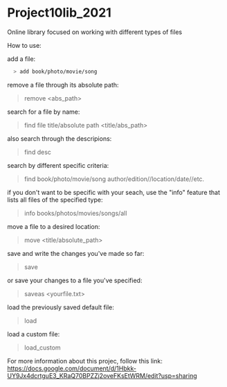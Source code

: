 # Project10lib_2021
Online library focused on working with different types of files 

How to use:

add a file:
```bash
  > add book/photo/movie/song
```

remove a file through its absolute path:
  > remove <abs_path>

search for a file by name:
  > find file title/absolute path <title/abs_path>

also search through the descripions:
  > find desc <desc>

search by different specific criteria:
  > find book/photo/movie/song author/edition//location/date//etc. 

if you don't want to be specific with your seach, use the "info" feature that lists all files of the specified type:
  > info books/photos/movies/songs/all

move a file to a desired location:
  > move <title/absolute_path>

save and write the changes you've made so far:
  > save

or save your changes to a file you've specified:
  > saveas <yourfile.txt>
  
load the previously saved default file:
  > load
 
load a custom file:
  >load_custom

For more information about this projec, follow this link:
https://docs.google.com/document/d/1Hbkk-UY9Jx4dcrtguE3_KRaQ70BPZZj2oveFKsEtWRM/edit?usp=sharing
